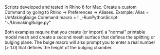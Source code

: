 Scripts developed and tested in Rhino 6 for Mac. Create a custom Command by going to Rhino -> Preferences -> Aliases.
Example:
Alias = UnMakingBulge
Command macro = ! _-RunPythonScript  "~/UnmakingBulge.py"

Both examples require that you create (or import) a "normal" printable model mesh and create a second mesh surface that defines the splitting or bulging plane. The bulge macro will also prompt you to enter a real number (> 1.0) that defines the height of the bulging chamber.
